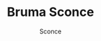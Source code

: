 ---
image_primary: "img/Bruma_Cafe-1204.jpg"
description: "Inspired%20by%20the%20texture%20of%20frozen%20water%2C%20the%20Bruma%20Sconce%20radiates%20softness%20and%20warmth.%20Each%20sconce%20is%20hand%20cast%20using%20a%20technique%20that%20creates%20a%20rich%2C%20rippling%20texture%20with%20subtle%20bubbles.%20The%20Bruma%20collection%20is%20customizable%20by%20size%20and%20wood%20finish%2C%20allowing%20options%20for%20any%20space.%20Beautiful%20individually%20or%20in%20multiples%2C%20this%20sconce%20makes%20a%20statement."
designer: "Hennepin Made"
subtitle: "Sconce"
title: "Bruma Sconce"
href: "https://www.hennepinmade.com/shop/bruma-sconce"
tags: 
  - "hennepin-made"
  - "sconces"
image_secondary: "img/BRU-120-00-01-SS.jpg"
category: "sconces"
manufacturer: "Hennepin Made"
slug: "/manufacturers/hennepin-made/sconces/hennepin-made-bruma-sconce"
---